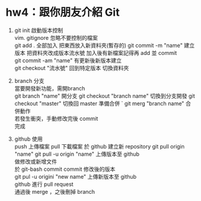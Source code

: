 # hw4：跟你朋友介紹 Git
1. git init 	啟動版本控制	
vim. gitignore	忽略不要控制的檔案	
git add .	全部加入	把東西放入新資料夾(暫存的)
git commit -m "name"	建立版本	把資料夾改成版本流水號
加入後有新檔案記得再 add 並 commit		
git commit -am "name"	有更新後新版本建立	
git checkout "流水號"	回到特定版本	切換資料夾

2. branch 分支		
當要開發新功能，需開branch		
git branch "name"	開分支	
git checkout "branch name"	切換到分支開發	
git checkout "master"	切換回 master 準備合併	`
git merg "branch name"	合併動作	
若發生衝突，手動修改完後 commit		
完成		

3. github 使用		
push 上傳檔案		pull 下載檔案
於 github 建立新 repository		git pull origin "name"
git pull -u origin "name"	上傳版本至 github	
做修改或新增文件		
於 git-bash commit	commit 修改後的版本	
git pul -u origini "new name"	上傳新版本至 github	
github 進行 pull request		
通過後 merge ，之後刪掉 branch		
